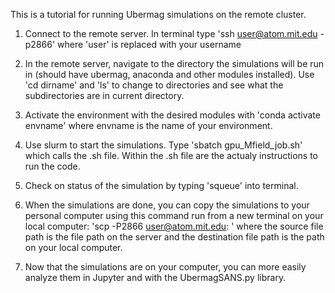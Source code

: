 This is a tutorial for running Ubermag simulations on the remote cluster. 
1. Connect to the remote server. In terminal type 'ssh user@atom.mit.edu -p2866' where 'user' is replaced with your username
      
2. In the remote server, navigate to the directory the simulations will be run in (should have ubermag, anaconda and other modules installed). Use 'cd dirname' and 'ls' to change to directories and see what the subdirectories are in current directory.

3. Activate the environment with the desired modules with 'conda activate envname' where envname is the name of your environment. 

4. Use slurm to start the simulations. Type 'sbatch gpu_Mfield_job.sh' which calls the .sh file. Within the .sh file are the actualy instructions to run the code. 

5. Check on status of the simulation by typing 'squeue' into terminal. 

6. When the simulations are done, you can copy the simulations to your personal computer using this command run from a new terminal on your local computer: 'scp -P2866 user@atom.mit.edu:<source file path > <destination file path> ' where the source file path is the file path on the server and the destination file path is the path on your local computer. 

7. Now that the simulations are on your computer, you can more easily analyze them in Jupyter and with the UbermagSANS.py library. 
